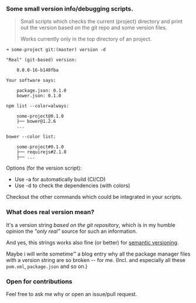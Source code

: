 ### Some small version info/debugging scripts.

> Small scripts which checks the current (project) directory
> and print out the version based on the git repo and some version files.
> 
> Works currently only in the top directory of an project.

	➜ some-project git:(master) version -d

	"Real" (git-based) version:
	
	    0.0.0-16-b140fba
	
	Your software says:
	
	   	package.json: 0.1.0
	    bower.json: 0.1.0
	
	npm list --color=always:
	
	    some-project@0.1.0
	    ├── bower@1.2.6
	    ...
	
	bower --color list:
	
	    some-project#0.1.0
	    ├── requirejs#2.1.8
	    ├── ...

Options (for the version script):

* Use -a for automatically build (CI/CD)
* Use -d to check the dependencies (with colors)

Checkout the other commands which could be integrated in your scripts.

### What does real version mean?

It's a version string *based on the git repository*,
which is in my humble opinion the *"only real"* source for such
an information.

And yes, this strings works also fine (or better) for
[semantic versioning](http://semver.org/).

Maybe i will write sometime™ a blog entry why all the package manager files 
with a version string are so broken -- for me.
(Incl. and especially all these ```pom.xml```, ```package.json``` and so on.)

### Open for contributions

Feel free to ask me why or open an issue/pull request.
